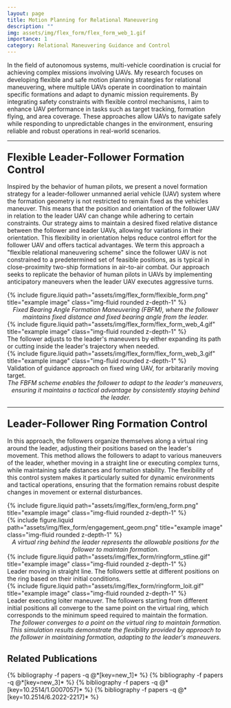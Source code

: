```yaml
---
layout: page
title: Motion Planning for Relational Maneuvering
description: ""
img: assets/img/flex_form/flex_form_web_1.gif
importance: 1
category: Relational Maneuvering Guidance and Control
---
```


In the field of autonomous systems, multi-vehicle coordination is crucial for achieving complex missions involving UAVs. My research focuses on developing flexible and safe motion planning strategies for relational maneuvering, where multiple UAVs operate in coordination to maintain specific formations and adapt to dynamic mission requirements. By integrating safety constraints with flexible control mechanisms, I aim to enhance UAV performance in tasks such as target tracking, formation flying, and area coverage. These approaches allow UAVs to navigate safely while responding to unpredictable changes in the environment, ensuring reliable and robust operations in real-world scenarios.

<hr> <!-- Adding a line to separate sections -->

### <span style="font-weight: bold; font-size: 24px;">Flexible Leader-Follower Formation Control</span>

Inspired by the behavior of human pilots, we present a novel formation strategy for a leader-follower unmanned aerial vehicle (UAV) system where the formation geometry is not restricted to remain fixed as the vehicles maneuver. This means that the position and orientation of the follower UAV in relation to the leader UAV can change while adhering to certain constraints. Our strategy aims to maintain a desired fixed relative distance between the follower and leader UAVs, allowing for variations in their orientation. This flexibility in orientation helps reduce control effort for the follower UAV and offers tactical advantages. We term this approach a "flexible relational maneuvering scheme" since the follower UAV is not constrained to a predetermined set of feasible positions, as is typical in close-proximity two-ship formations in air-to-air combat. Our approach seeks to replicate the behavior of human pilots in UAVs by implementing anticipatory maneuvers when the leader UAV executes aggressive turns.

<div class="row justify-content-sm-center">
    <div class="col-sm-8 mt-3 mt-md-0">
        {% include figure.liquid path="assets/img/flex_form/flexible_form.png" title="example image" class="img-fluid rounded z-depth-1" %}
    </div>
</div>
<div class="caption" style="font-style: italic; font-size: 14px; text-align: center;">
    Fixed Bearing Angle Formation Maneuvering (FBFM), where the follower maintains fixed distance and fixed bearing angle from the leader.
</div>

<div class="row justify-content-sm-center">
    <div class="col-sm-5 mt-3 mt-md-0">
        {% include figure.liquid path="assets/img/flex_form/flex_form_web_4.gif" title="example image" class="img-fluid rounded z-depth-1" %}
        <div class="caption">
            The follower adjusts to the leader's maneuvers by either expanding its path or cutting inside the leader's trajectory when needed.
        </div>
    </div>
    <div class="col-sm-7 mt-3 mt-md-0">
        {% include figure.liquid path="assets/img/flex_form/flex_form_web_3.gif" title="example image" class="img-fluid rounded z-depth-1" %}
        <div class="caption">
            Validation of guidance approach on fixed wing UAV, for arbitararily moving target.
        </div>
    </div>
</div>
<div class="caption" style="font-style: italic; font-size: 14px; text-align: center;">
    The FBFM scheme enables the follower to adapt to the leader's maneuvers, ensuring it maintains a tactical advantage by consistently staying behind the leader.
</div>

<hr> <!-- Adding a line to separate sections -->

### <span style="font-weight: bold; font-size: 24px;">Leader-Follower Ring Formation Control</span>

In this approach, the followers organize themselves along a virtual ring around the leader, adjusting their positions based on the leader's movement. This method allows the followers to adapt to various maneuvers of the leader, whether moving in a straight line or executing complex turns, while maintaining safe distances and formation stability. The flexibility of this control system makes it particularly suited for dynamic environments and tactical operations, ensuring that the formation remains robust despite changes in movement or external disturbances.

<div class="row justify-content-sm-center">
    <div class="col-sm-6 mt-3 mt-md-0">
        {% include figure.liquid path="assets/img/flex_form/eng_form.png" title="example image" class="img-fluid rounded z-depth-1" %}
    </div>
    <div class="col-sm-6 mt-3 mt-md-0">
        {% include figure.liquid path="assets/img/flex_form/engagement_geom.png" title="example image" class="img-fluid rounded z-depth-1" %}
    </div>
</div>
<div class="caption" style="font-style: italic; font-size: 14px; text-align: center;">
    A virtual ring behind the leader represents the allowable positions for the follower to maintain formation.
</div>

<div class="row justify-content-sm-center">
    <div class="col-sm-6 mt-3 mt-md-0">
        {% include figure.liquid path="assets/img/flex_form/ringform_stline.gif" title="example image" class="img-fluid rounded z-depth-1" %}
        <div class="caption">
            Leader moving in straight line. The followers settle at different positions on the ring based on their initial conditions.
        </div>
    </div>
    <div class="col-sm-6 mt-3 mt-md-0">
        {% include figure.liquid path="assets/img/flex_form/ringform_loit.gif" title="example image" class="img-fluid rounded z-depth-1" %}
        <div class="caption">
            Leader executing loiter maneuver. The followers starting from different initial positions all converge to the same point on the virtual ring, which corresponds to the minimum speed required to maintain the formation.
        </div>
    </div>
</div>
<div class="caption" style="font-style: italic; font-size: 14px; text-align: center;">
    The follower converges to a point on the virtual ring to maintain formation. This simulation results demonstrate the flexibility provided by approach to the follower in maintaining formation, adapting to the leader's maneuvers.
</div>

## Related Publications

<div class="publications">
  {% bibliography -f papers -q @*[key=new_1]* %}
  {% bibliography -f papers -q @*[key=new_3]* %}
  {% bibliography -f papers -q @*[key=10.2514/1.G007057]* %}
  {% bibliography -f papers -q @*[key=10.2514/6.2022-2217]* %}
</div>
